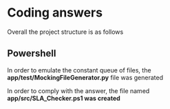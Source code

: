 # Coding answers

Overall the project structure is as follows 

## Powershell

In order to emulate the constant queue of files, the **app/test/MockingFileGenerator.py** file was generated

In order to comply with the answer, the file named **app/src/SLA_Checker.ps1 was created**



